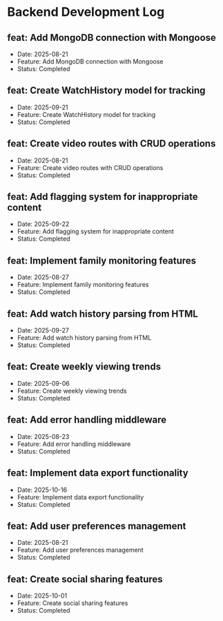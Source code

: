 # Backend Development Log


## feat: Add MongoDB connection with Mongoose
- Date: 2025-08-21
- Feature: Add MongoDB connection with Mongoose
- Status: Completed

## feat: Create WatchHistory model for tracking
- Date: 2025-09-21
- Feature: Create WatchHistory model for tracking
- Status: Completed

## feat: Create video routes with CRUD operations
- Date: 2025-08-21
- Feature: Create video routes with CRUD operations
- Status: Completed

## feat: Add flagging system for inappropriate content
- Date: 2025-09-22
- Feature: Add flagging system for inappropriate content
- Status: Completed

## feat: Implement family monitoring features
- Date: 2025-08-27
- Feature: Implement family monitoring features
- Status: Completed

## feat: Add watch history parsing from HTML
- Date: 2025-09-27
- Feature: Add watch history parsing from HTML
- Status: Completed

## feat: Create weekly viewing trends
- Date: 2025-09-06
- Feature: Create weekly viewing trends
- Status: Completed

## feat: Add error handling middleware
- Date: 2025-08-23
- Feature: Add error handling middleware
- Status: Completed

## feat: Implement data export functionality
- Date: 2025-10-16
- Feature: Implement data export functionality
- Status: Completed

## feat: Add user preferences management
- Date: 2025-08-21
- Feature: Add user preferences management
- Status: Completed

## feat: Create social sharing features
- Date: 2025-10-01
- Feature: Create social sharing features
- Status: Completed
